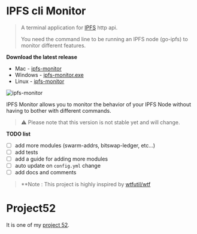 # IPFS cli Monitor

> A terminal application for [IPFS](https://ipfs.io) http api.
>
> You need the command line to be running an IPFS node (go-ipfs) to monitor different features.

**Download the latest release**

- Mac - [ipfs-monitor](link)
- Windows - [ipfs-monitor.exe](link)
- Linux - [ipfs-monitor](link)

![ipfs-monitor](https://user-images.githubusercontent.com/15252513/82155361-f2d5d000-9891-11ea-8dad-18ecc45d34a1.png)

IPFS Monitor allows you to monitor the behavior of your IPFS Node without having to bother with different commands.

> ⚠ Please note that this version is not stable yet and will change.

**TODO list**
- [ ] add more modules (swarm-addrs, bitswap-ledger, etc...)
- [ ] add tests
- [ ] add a guide for adding more modules
- [ ] auto update on `config.yml` change
- [ ] add docs and comments

> **Note : This project is highly inspired by [wtfutil/wtf](https://github.com/wtfutil/wtf)

# Project52

It is one of my [project 52](https://github.com/Sab94/project52).
